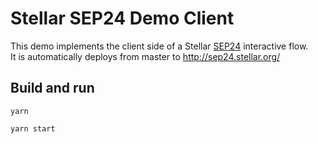 # Stellar SEP24 Demo Client
This demo implements the client side of a Stellar [SEP24](https://github.com/stellar/stellar-protocol/blob/master/ecosystem/sep-0024.md) interactive flow.  
It is automatically deploys from master to http://sep24.stellar.org/ 

## Build and run

`yarn`

`yarn start`
